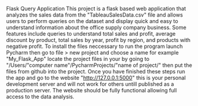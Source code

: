 Flask Query Application
This project is a flask based web application that analyzes the sales data from the "TableauSalesData.csv" file and allows users to perform queries on the dataset and display quick and easy to understand information about the office supply company business.
Some features include queries to understand total sales and profit, average discount by product, total sales by year, profit by region, and products with negative profit.
To install the files neccessary to run the program launch Pycharm then go to file > new project and choose a name for example "My_Flask_App" locate the project files in your by going to "/Users/"computer name"/PycharmProjects/"name of project/" then put the files from github into the project.
Once you have finished these steps run the app and go to the website "http://127.0.0.1:5000" this is your personal development server and will not work for others untill published as a production server.
The website should be fully functional allowing full access to the data analysis.
